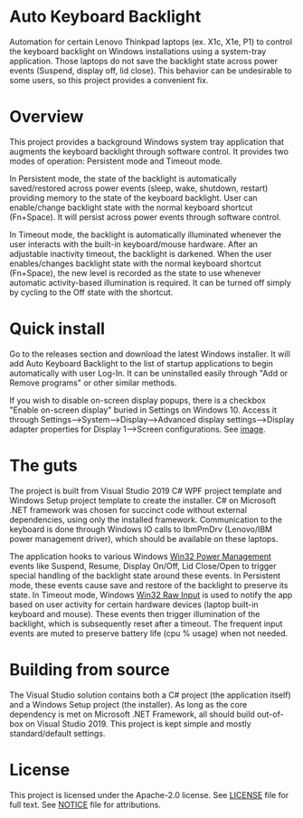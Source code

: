 # Auto Keyboard Backlight
Automation for certain Lenovo Thinkpad laptops (ex. X1c, X1e, P1) to control the keyboard backlight on Windows installations using a system-tray application. Those laptops do not save the backlight state across power events (Suspend, display off, lid close). This behavior can be undesirable to some users, so this project provides a convenient fix.

# Overview
This project provides a background Windows system tray application that augments the keyboard backlight through software control. It provides two modes of operation: Persistent mode and Timeout mode.

In Persistent mode, the state of the backlight is automatically saved/restored across power events (sleep, wake, shutdown, restart) providing memory to the state of the keyboard backlight. User can enable/change backlight state with the normal keyboard shortcut (Fn+Space). It will persist across power events through software control.

In Timeout mode, the backlight is automatically illuminated whenever the user interacts with the built-in keyboard/mouse hardware. After an adjustable inactivity timeout, the backlight is darkened. When the user enables/changes backlight state with the normal keyboard shortcut (Fn+Space), the new level is recorded as the state to use whenever automatic activity-based illumination is required. It can be turned off simply by cycling to the Off state with the shortcut.

# Quick install
Go to the releases section and download the latest Windows installer. It will add Auto Keyboard Backlight to the list of startup applications to begin automatically with user Log-In. It can be uninstalled easily through "Add or Remove programs" or other similar methods.

If you wish to disable on-screen display popups, there is a checkbox "Enable on-screen display" buried in Settings on Windows 10. Access it through Settings-->System-->Display-->Advanced display settings-->Display adapter properties for Display 1-->Screen configurations. See [image](disable-osd.png).

# The guts
The project is built from Visual Studio 2019 C# WPF project template and Windows Setup project template to create the installer. C# on Microsoft .NET framework was chosen for succinct code without external dependencies, using only the installed framework. Communication to the keyboard is done through Windows IO calls to IbmPmDrv (Lenovo/IBM power management driver), which should be available on these laptops.

The application hooks to various Windows [Win32 Power Management](https://docs.microsoft.com/en-us/windows/win32/power/about-power-management) events like Suspend, Resume, Display On/Off, Lid Close/Open to trigger special handling of the backlight state around these events. In Persistent mode, these events cause save and restore of the backlight to preserve its state. In Timeout mode, Windows [Win32 Raw Input](https://docs.microsoft.com/en-us/windows/win32/inputdev/raw-input) is used to notify the app based on user activity for certain hardware devices (laptop built-in keyboard and mouse). These events then trigger illumination of the backlight, which is subsequently reset after a timeout. The frequent input events are muted to preserve battery life (cpu % usage) when not needed.

# Building from source
The Visual Studio solution contains both a C# project (the application itself) and a Windows Setup project (the installer). As long as the core dependency is met on Microsoft .NET Framework, all should build out-of-box on Visual Studio 2019. This project is kept simple and mostly standard/default settings.

# License
This project is licensed under the Apache-2.0 license. See [LICENSE](LICENSE) file for full text. See [NOTICE](NOTICE) file for attributions.
